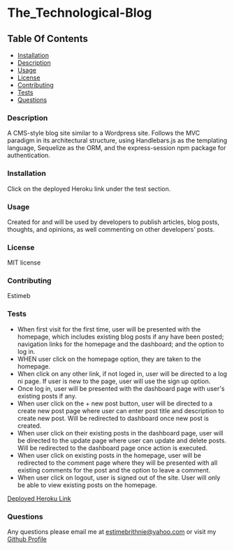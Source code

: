 # The_Technological-Blog

## Table Of Contents
* [Installation](#installation)
* [Description](#description)
* [Usage](#usage)
* [License](#license)
* [Contributing](#contributing)
* [Tests](#tests)
* [Questions](#questions)

### Description 
A CMS-style blog site similar to a Wordpress site. Follows the MVC paradigm in its architectural structure, using Handlebars.js as the templating language, Sequelize as the ORM, and the express-session npm package for authentication.

### Installation 
 Click on the deployed Heroku link under the test section. 

### Usage 
 Created for and will be used by developers to publish articles, blog posts, thoughts, and opinions, as well commenting on other developers’ posts. 

### License 
 MIT license

### Contributing 
 Estimeb 

### Tests 
* When first visit for the first time, user will be presented with the homepage, which includes existing blog posts if any have been posted; navigation links for the homepage and the dashboard; and the option to log in.
* WHEN user click on the homepage option, they are taken to the homepage.
* When click on any other link, if not loged in, user will be directed to a log ni page. If user is new to the page, user will use the sign up option.
* Once log in, user will be presented with the dashboard page with user's existing posts if any.
* When user click on the + new post button, user will be directed to a create new post page where user can enter post title and description to create new post. Will be redirected to dashboard once new post is created.
* When user click on their existing posts in the dashboard page, user will be directed to the update page where user can update and delete posts. Will be redirected to the dashboard page once action is executed.
* When user click on existing posts in the homepage, user will be redirected to the comment page where they will be presented with all existing comments for the post and the option to leave a comment.
* When user click on logout, user is signed out of the site. User will only be able to view existing posts on the homepage.

[Deployed Heroku Link](https://quiet-woodland-72863.herokuapp.com/)

### Questions 
 Any questions please email me at estimebrithnie@yahoo.com 
 or visit my [Github Profile](https://github.com/Estimeb)
